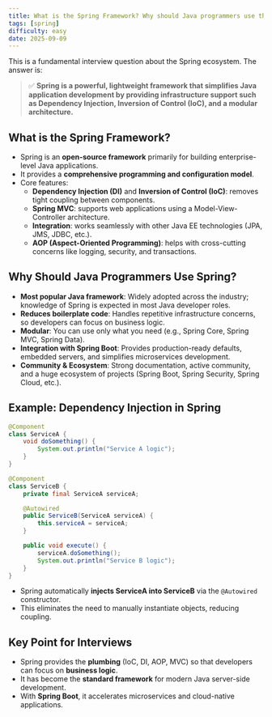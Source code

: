 ```yaml
---
title: What is the Spring Framework? Why should Java programmers use the Spring Framework?
tags: [spring]
difficulty: easy
date: 2025-09-09
---
```


This is a fundamental interview question about the Spring ecosystem. The answer is:

> ✅ **Spring is a powerful, lightweight framework that simplifies Java application development by providing infrastructure support such as Dependency Injection, Inversion of Control (IoC), and a modular architecture.**

## What is the Spring Framework?

- Spring is an **open-source framework** primarily for building enterprise-level Java applications.  
- It provides a **comprehensive programming and configuration model**.  
- Core features:
  - **Dependency Injection (DI)** and **Inversion of Control (IoC)**: removes tight coupling between components.
  - **Spring MVC**: supports web applications using a Model-View-Controller architecture.
  - **Integration**: works seamlessly with other Java EE technologies (JPA, JMS, JDBC, etc.).
  - **AOP (Aspect-Oriented Programming)**: helps with cross-cutting concerns like logging, security, and transactions.

## Why Should Java Programmers Use Spring?

- **Most popular Java framework**: Widely adopted across the industry; knowledge of Spring is expected in most Java developer roles.  
- **Reduces boilerplate code**: Handles repetitive infrastructure concerns, so developers can focus on business logic.  
- **Modular**: You can use only what you need (e.g., Spring Core, Spring MVC, Spring Data).  
- **Integration with Spring Boot**: Provides production-ready defaults, embedded servers, and simplifies microservices development.  
- **Community & Ecosystem**: Strong documentation, active community, and a huge ecosystem of projects (Spring Boot, Spring Security, Spring Cloud, etc.).  

## Example: Dependency Injection in Spring

```java
@Component
class ServiceA {
    void doSomething() {
        System.out.println("Service A logic");
    }
}

@Component
class ServiceB {
    private final ServiceA serviceA;

    @Autowired
    public ServiceB(ServiceA serviceA) {
        this.serviceA = serviceA;
    }

    public void execute() {
        serviceA.doSomething();
        System.out.println("Service B logic");
    }
}
```

- Spring automatically **injects ServiceA into ServiceB** via the `@Autowired` constructor.  
- This eliminates the need to manually instantiate objects, reducing coupling.  

## Key Point for Interviews

- Spring provides the **plumbing** (IoC, DI, AOP, MVC) so that developers can focus on **business logic**.  
- It has become the **standard framework** for modern Java server-side development.  
- With **Spring Boot**, it accelerates microservices and cloud-native applications.  
